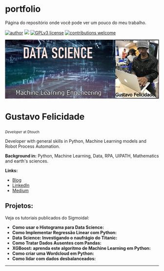 # portfolio
Página do repositório onde você pode ver um pouco do meu trabalho.

[![author](https://img.shields.io/badge/author-gustavofelicidade-red.svg)](https://www.linkedin.com/in/gustavofelicidade/) [![](https://img.shields.io/badge/python-3.7+-blue.svg)](https://www.python.org/downloads/release/python-365/) [![GPLv3 license](https://img.shields.io/badge/License-GPLv3-blue.svg)](http://perso.crans.org/besson/LICENSE.html) [![contributions welcome](https://img.shields.io/badge/contributions-welcome-brightgreen.svg?style=flat)](https://github.com/carlosfab/data_science/issues)

<p align="center">
  <img src="https://github.com/GustavoSnik/portfolio/blob/main/portfolioDataScience.jpeg?raw=true" >
</p>

# Gustavo Felicidade
<sub>*Developer* at Dtouch</sub>

Developer with general skills in Python, Machine Learning models and Robot Process Automation.

**Background in:** Python, Machine Learning, Data, RPA, UIPATH, Mathematics and earth's sciences.

**Links:**
* [Blog](http://www.gustavofelicidade.com.br)
* [LinkedIn](https://www.linkedin.com/in/gustavofelicidade/)
* [Medium](https://www.medium.com)


## Projetos:
Veja os tutoriais publicados do Sigmoidal:

* **Como usar o Histograma para Data Science:** 
* **Como Implementar Regressão Linear com Python:**
* **Data Science: Investigando o naufrágio do Titanic:** 
* **Como Tratar Dados Ausentes com Pandas:** 
* **XGBoost: aprenda este algoritmo de Machine Learning em Python:** 
* **Como criar uma Wordcloud em Python:** 
* **Como lidar com dados desbalanceados:** 

---

